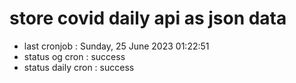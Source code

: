 # store covid daily api as json data

- last cronjob : Sunday, 25 June 2023 01:22:51
- status og cron : success
- status daily cron : success
      
      